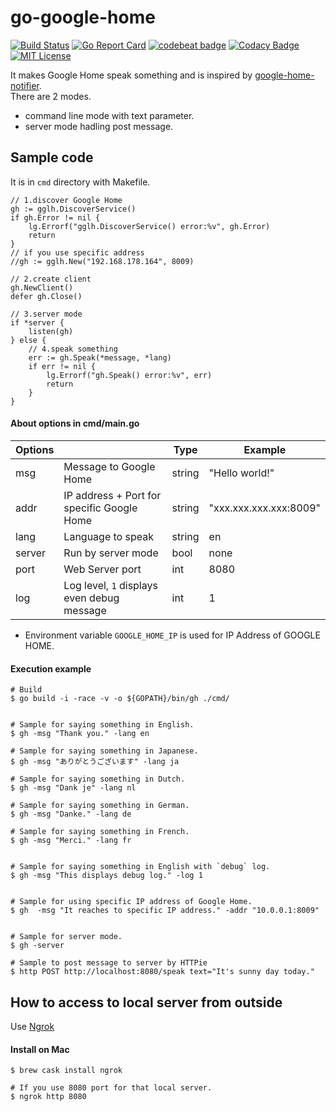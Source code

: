 # go-google-home

[![Build Status](https://travis-ci.org/hiromaily/go-google-home.svg?branch=master)](https://travis-ci.org/hiromaily/go-google-home)
[![Go Report Card](https://goreportcard.com/badge/github.com/hiromaily/go-google-home)](https://goreportcard.com/report/github.com/hiromaily/go-google-home)
[![codebeat badge](https://codebeat.co/badges/9ddc2e04-f22a-4448-8e7d-ca0c717c76ef)](https://codebeat.co/projects/github-com-hiromaily-go-google-home-master)
[![Codacy Badge](https://api.codacy.com/project/badge/Grade/5c83a126d63c402f9a8242295d4a79c4)](https://www.codacy.com/app/hiromaily2/go-google-home?utm_source=github.com&amp;utm_medium=referral&amp;utm_content=hiromaily/go-google-home&amp;utm_campaign=Badge_Grade)
[![MIT License](http://img.shields.io/badge/license-MIT-blue.svg?style=flat)](https://raw.githubusercontent.com/hiromaily/go-goa/master/LICENSE)


It makes Google Home speak something and is inspired by 
[google-home-notifier](https://github.com/noelportugal/google-home-notifier).  
There are 2 modes.
- command line mode with text parameter.
- server mode hadling post message.


## Sample code
It is in `cmd` directory with Makefile.

```
// 1.discover Google Home
gh := gglh.DiscoverService()
if gh.Error != nil {
    lg.Errorf("gglh.DiscoverService() error:%v", gh.Error)
    return
}
// if you use specific address
//gh := gglh.New("192.168.178.164", 8009)

// 2.create client
gh.NewClient()
defer gh.Close()

// 3.server mode
if *server {
    listen(gh)
} else {
    // 4.speak something
    err := gh.Speak(*message, *lang)
    if err != nil {
        lg.Errorf("gh.Speak() error:%v", err)
        return
    }
}
```


#### About options in cmd/main.go
| Options        |                                           | Type   | Example                 |
| -------------- | ------------------------------------------ | -------| ---------------------- |
| msg            | Message to Google Home                     | string | "Hello world!"         |
| addr           | IP address + Port for specific Google Home | string | "xxx.xxx.xxx.xxx:8009" |
| lang           | Language to speak                          | string | en                     |
| server         | Run by server mode                         | bool   | none                   |
| port           | Web Server port                            | int    | 8080                   |
| log            | Log level, `1` displays even debug message | int    | 1                      |

- Environment variable `GOOGLE_HOME_IP` is used for IP Address of GOOGLE HOME.


#### Execution example
```
# Build
$ go build -i -race -v -o ${GOPATH}/bin/gh ./cmd/


# Sample for saying something in English.
$ gh -msg "Thank you." -lang en

# Sample for saying something in Japanese.
$ gh -msg "ありがとうございます" -lang ja

# Sample for saying something in Dutch.
$ gh -msg "Dank je" -lang nl

# Sample for saying something in German.
$ gh -msg "Danke." -lang de

# Sample for saying something in French.
$ gh -msg "Merci." -lang fr


# Sample for saying something in English with `debug` log.
$ gh -msg "This displays debug log." -log 1


# Sample for using specific IP address of Google Home.
$ gh  -msg "It reaches to specific IP address." -addr "10.0.0.1:8009"


# Sample for server mode.
$ gh -server

# Sample to post message to server by HTTPie
$ http POST http://localhost:8080/speak text="It's sunny day today."
```

## How to access to local server from outside
Use [Ngrok](https://github.com/inconshreveable/ngrok)

#### Install on Mac
```
$ brew cask install ngrok
```
```
# If you use 8080 port for that local server.
$ ngrok http 8080
```
